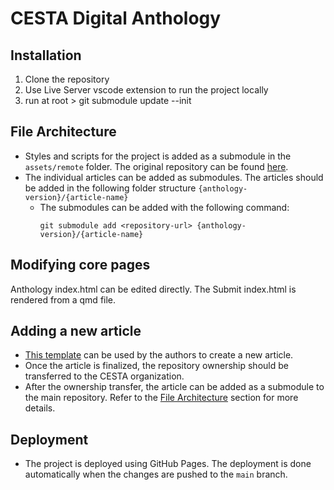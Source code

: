 # CESTA Digital Anthology

## Installation

1. Clone the repository
2. Use Live Server vscode extension to run the project locally
3. run at root > git submodule update --init

## File Architecture

- Styles and scripts for the project is added as a submodule in the `assets/remote` folder. The original repository can be found [here](https://github.com/cesta-online/anthology-assets).
- The individual articles can be added as submodules. The articles should be added in the following folder structure `{anthology-version}/{article-name}`
  - The submodules can be added with the following command:
    ```
    git submodule add <repository-url> {anthology-version}/{article-name}
    ```
## Modifying core pages
Anthology index.html can be edited directly.
The Submit index.html is rendered from a qmd file.


## Adding a new article

- [This template](https://github.com/cesta-online/article-quarto-template/) can be used by the authors to create a new article.
- Once the article is finalized, the repository ownership should be transferred to the CESTA organization.
- After the ownership transfer, the article can be added as a submodule to the main repository. Refer to the [File Architecture](#file-architecture) section for more details.

## Deployment

- The project is deployed using GitHub Pages. The deployment is done automatically when the changes are pushed to the `main` branch.
